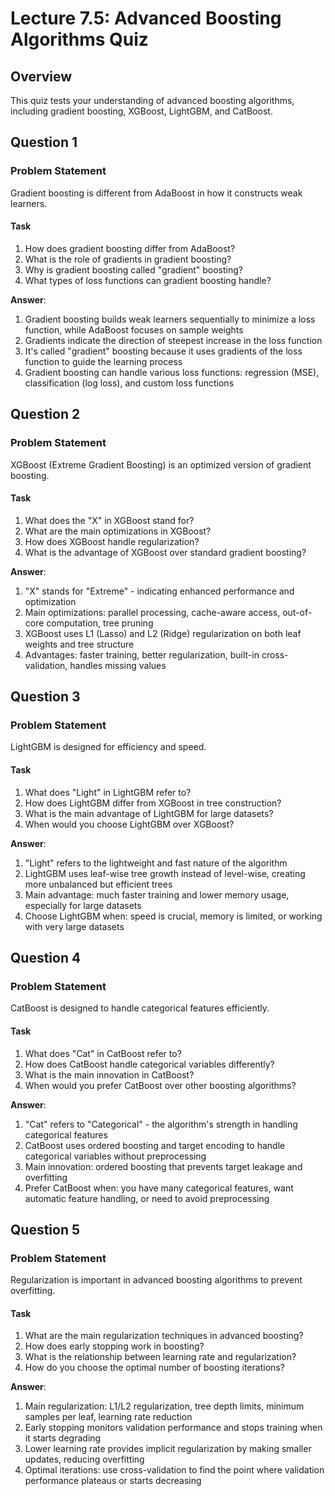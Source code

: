# Lecture 7.5: Advanced Boosting Algorithms Quiz

## Overview
This quiz tests your understanding of advanced boosting algorithms, including gradient boosting, XGBoost, LightGBM, and CatBoost.

## Question 1

### Problem Statement
Gradient boosting is different from AdaBoost in how it constructs weak learners.

#### Task
1. How does gradient boosting differ from AdaBoost?
2. What is the role of gradients in gradient boosting?
3. Why is gradient boosting called "gradient" boosting?
4. What types of loss functions can gradient boosting handle?

**Answer**:
1. Gradient boosting builds weak learners sequentially to minimize a loss function, while AdaBoost focuses on sample weights
2. Gradients indicate the direction of steepest increase in the loss function
3. It's called "gradient" boosting because it uses gradients of the loss function to guide the learning process
4. Gradient boosting can handle various loss functions: regression (MSE), classification (log loss), and custom loss functions

## Question 2

### Problem Statement
XGBoost (Extreme Gradient Boosting) is an optimized version of gradient boosting.

#### Task
1. What does the "X" in XGBoost stand for?
2. What are the main optimizations in XGBoost?
3. How does XGBoost handle regularization?
4. What is the advantage of XGBoost over standard gradient boosting?

**Answer**:
1. "X" stands for "Extreme" - indicating enhanced performance and optimization
2. Main optimizations: parallel processing, cache-aware access, out-of-core computation, tree pruning
3. XGBoost uses L1 (Lasso) and L2 (Ridge) regularization on both leaf weights and tree structure
4. Advantages: faster training, better regularization, built-in cross-validation, handles missing values

## Question 3

### Problem Statement
LightGBM is designed for efficiency and speed.

#### Task
1. What does "Light" in LightGBM refer to?
2. How does LightGBM differ from XGBoost in tree construction?
3. What is the main advantage of LightGBM for large datasets?
4. When would you choose LightGBM over XGBoost?

**Answer**:
1. "Light" refers to the lightweight and fast nature of the algorithm
2. LightGBM uses leaf-wise tree growth instead of level-wise, creating more unbalanced but efficient trees
3. Main advantage: much faster training and lower memory usage, especially for large datasets
4. Choose LightGBM when: speed is crucial, memory is limited, or working with very large datasets

## Question 4

### Problem Statement
CatBoost is designed to handle categorical features efficiently.

#### Task
1. What does "Cat" in CatBoost refer to?
2. How does CatBoost handle categorical variables differently?
3. What is the main innovation in CatBoost?
4. When would you prefer CatBoost over other boosting algorithms?

**Answer**:
1. "Cat" refers to "Categorical" - the algorithm's strength in handling categorical features
2. CatBoost uses ordered boosting and target encoding to handle categorical variables without preprocessing
3. Main innovation: ordered boosting that prevents target leakage and overfitting
4. Prefer CatBoost when: you have many categorical features, want automatic feature handling, or need to avoid preprocessing

## Question 5

### Problem Statement
Regularization is important in advanced boosting algorithms to prevent overfitting.

#### Task
1. What are the main regularization techniques in advanced boosting?
2. How does early stopping work in boosting?
3. What is the relationship between learning rate and regularization?
4. How do you choose the optimal number of boosting iterations?

**Answer**:
1. Main regularization: L1/L2 regularization, tree depth limits, minimum samples per leaf, learning rate reduction
2. Early stopping monitors validation performance and stops training when it starts degrading
3. Lower learning rate provides implicit regularization by making smaller updates, reducing overfitting
4. Optimal iterations: use cross-validation to find the point where validation performance plateaus or starts decreasing
